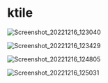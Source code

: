 # ktile

![Screenshot_20221216_123040](https://user-images.githubusercontent.com/2657818/208176885-579e686c-7660-4eae-a91c-4d6d7f3d57a2.png)

![Screenshot_20221216_123429](https://user-images.githubusercontent.com/2657818/208176916-75d1e906-c494-4bf8-b4c6-abc486a87512.png)

![Screenshot_20221216_124805](https://user-images.githubusercontent.com/2657818/208177894-e6365378-6ea2-4216-b7c8-e89afb5c7ccd.png)

![Screenshot_20221216_125031](https://user-images.githubusercontent.com/2657818/208177924-d9fe174b-3d93-4901-8663-f51af5411239.png)

